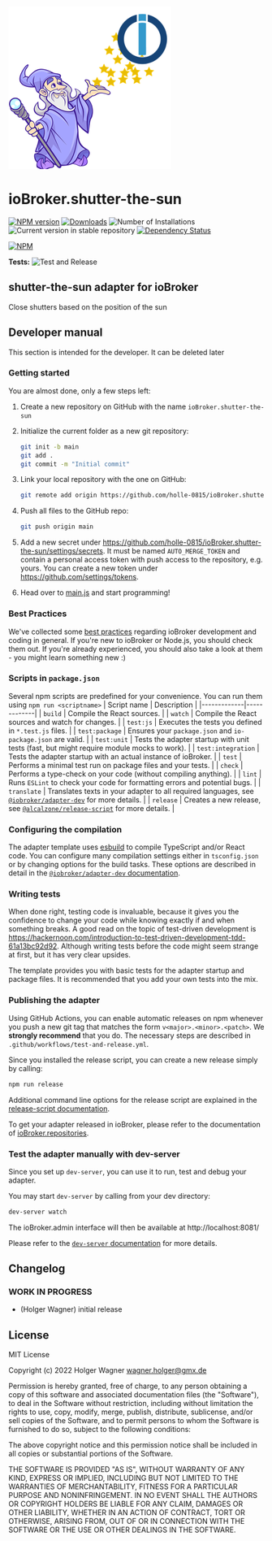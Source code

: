 ![Logo](admin/shutter-the-sun.png)
# ioBroker.shutter-the-sun

[![NPM version](https://img.shields.io/npm/v/iobroker.shutter-the-sun.svg)](https://www.npmjs.com/package/iobroker.shutter-the-sun)
[![Downloads](https://img.shields.io/npm/dm/iobroker.shutter-the-sun.svg)](https://www.npmjs.com/package/iobroker.shutter-the-sun)
![Number of Installations](https://iobroker.live/badges/shutter-the-sun-installed.svg)
![Current version in stable repository](https://iobroker.live/badges/shutter-the-sun-stable.svg)
[![Dependency Status](https://img.shields.io/david/holle-0815/iobroker.shutter-the-sun.svg)](https://david-dm.org/holle-0815/iobroker.shutter-the-sun)

[![NPM](https://nodei.co/npm/iobroker.shutter-the-sun.png?downloads=true)](https://nodei.co/npm/iobroker.shutter-the-sun/)

**Tests:** ![Test and Release](https://github.com/holle-0815/ioBroker.shutter-the-sun/workflows/Test%20and%20Release/badge.svg)

## shutter-the-sun adapter for ioBroker

Close shutters based on the position of the sun

## Developer manual
This section is intended for the developer. It can be deleted later

### Getting started

You are almost done, only a few steps left:
1. Create a new repository on GitHub with the name `ioBroker.shutter-the-sun`
1. Initialize the current folder as a new git repository:  
    ```bash
    git init -b main
    git add .
    git commit -m "Initial commit"
    ```
1. Link your local repository with the one on GitHub:  
    ```bash
    git remote add origin https://github.com/holle-0815/ioBroker.shutter-the-sun
    ```

1. Push all files to the GitHub repo:  
    ```bash
    git push origin main
    ```
1. Add a new secret under https://github.com/holle-0815/ioBroker.shutter-the-sun/settings/secrets. It must be named `AUTO_MERGE_TOKEN` and contain a personal access token with push access to the repository, e.g. yours. You can create a new token under https://github.com/settings/tokens.

1. Head over to [main.js](main.js) and start programming!

### Best Practices
We've collected some [best practices](https://github.com/ioBroker/ioBroker.repositories#development-and-coding-best-practices) regarding ioBroker development and coding in general. If you're new to ioBroker or Node.js, you should
check them out. If you're already experienced, you should also take a look at them - you might learn something new :)

### Scripts in `package.json`
Several npm scripts are predefined for your convenience. You can run them using `npm run <scriptname>`
| Script name | Description |
|-------------|-------------|
| `build` | Compile the React sources. |
| `watch` | Compile the React sources and watch for changes. |
| `test:js` | Executes the tests you defined in `*.test.js` files. |
| `test:package` | Ensures your `package.json` and `io-package.json` are valid. |
| `test:unit` | Tests the adapter startup with unit tests (fast, but might require module mocks to work). |
| `test:integration` | Tests the adapter startup with an actual instance of ioBroker. |
| `test` | Performs a minimal test run on package files and your tests. |
| `check` | Performs a type-check on your code (without compiling anything). |
| `lint` | Runs `ESLint` to check your code for formatting errors and potential bugs. |
| `translate` | Translates texts in your adapter to all required languages, see [`@iobroker/adapter-dev`](https://github.com/ioBroker/adapter-dev#manage-translations) for more details. |
| `release` | Creates a new release, see [`@alcalzone/release-script`](https://github.com/AlCalzone/release-script#usage) for more details. |

### Configuring the compilation
The adapter template uses [esbuild](https://esbuild.github.io/) to compile TypeScript and/or React code. You can configure many compilation settings 
either in `tsconfig.json` or by changing options for the build tasks. These options are described in detail in the
[`@iobroker/adapter-dev` documentation](https://github.com/ioBroker/adapter-dev#compile-adapter-files).

### Writing tests
When done right, testing code is invaluable, because it gives you the 
confidence to change your code while knowing exactly if and when 
something breaks. A good read on the topic of test-driven development 
is https://hackernoon.com/introduction-to-test-driven-development-tdd-61a13bc92d92. 
Although writing tests before the code might seem strange at first, but it has very 
clear upsides.

The template provides you with basic tests for the adapter startup and package files.
It is recommended that you add your own tests into the mix.

### Publishing the adapter
Using GitHub Actions, you can enable automatic releases on npm whenever you push a new git tag that matches the form 
`v<major>.<minor>.<patch>`. We **strongly recommend** that you do. The necessary steps are described in `.github/workflows/test-and-release.yml`.

Since you installed the release script, you can create a new
release simply by calling:
```bash
npm run release
```
Additional command line options for the release script are explained in the
[release-script documentation](https://github.com/AlCalzone/release-script#command-line).

To get your adapter released in ioBroker, please refer to the documentation 
of [ioBroker.repositories](https://github.com/ioBroker/ioBroker.repositories#requirements-for-adapter-to-get-added-to-the-latest-repository).

### Test the adapter manually with dev-server
Since you set up `dev-server`, you can use it to run, test and debug your adapter.

You may start `dev-server` by calling from your dev directory:
```bash
dev-server watch
```

The ioBroker.admin interface will then be available at http://localhost:8081/

Please refer to the [`dev-server` documentation](https://github.com/ioBroker/dev-server#command-line) for more details.

## Changelog
<!--
    Placeholder for the next version (at the beginning of the line):
    ### **WORK IN PROGRESS**
-->

### **WORK IN PROGRESS**
* (Holger Wagner) initial release

## License
MIT License

Copyright (c) 2022 Holger Wagner <wagner.holger@gmx.de>

Permission is hereby granted, free of charge, to any person obtaining a copy
of this software and associated documentation files (the "Software"), to deal
in the Software without restriction, including without limitation the rights
to use, copy, modify, merge, publish, distribute, sublicense, and/or sell
copies of the Software, and to permit persons to whom the Software is
furnished to do so, subject to the following conditions:

The above copyright notice and this permission notice shall be included in all
copies or substantial portions of the Software.

THE SOFTWARE IS PROVIDED "AS IS", WITHOUT WARRANTY OF ANY KIND, EXPRESS OR
IMPLIED, INCLUDING BUT NOT LIMITED TO THE WARRANTIES OF MERCHANTABILITY,
FITNESS FOR A PARTICULAR PURPOSE AND NONINFRINGEMENT. IN NO EVENT SHALL THE
AUTHORS OR COPYRIGHT HOLDERS BE LIABLE FOR ANY CLAIM, DAMAGES OR OTHER
LIABILITY, WHETHER IN AN ACTION OF CONTRACT, TORT OR OTHERWISE, ARISING FROM,
OUT OF OR IN CONNECTION WITH THE SOFTWARE OR THE USE OR OTHER DEALINGS IN THE
SOFTWARE.
